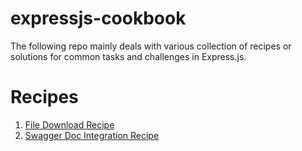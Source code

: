 # expressjs-cookbook
The following repo mainly deals with various collection of recipes or solutions for common tasks and challenges in Express.js.

# Recipes

1. [File Download Recipe](https://github.com/AST-LW/expressjs-cookbook/tree/file-download-recipe)
2. [Swagger Doc Integration Recipe](https://github.com/AST-LW/expressjs-cookbook/tree/swagger-doc-integration-recipe)